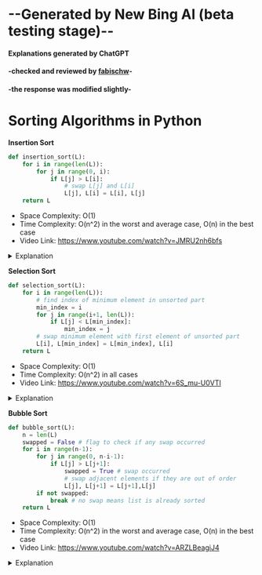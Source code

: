 # --Generated by New Bing AI (beta testing stage)--
#### Explanations generated by ChatGPT
#### -checked and reviewed by [fabischw](https://github.com/fabischw)-
#### -the response was modified slightly-



# Sorting Algorithms in Python

**Insertion Sort**
```python
def insertion_sort(L):
    for i in range(len(L)):
        for j in range(0, i):
            if L[j] > L[i]:
                # swap L[j] and L[i]
                L[j], L[i] = L[i], L[j]
    return L
```

- Space Complexity: O(1)
- Time Complexity: O(n^2) in the worst and average case, O(n) in the best case
- Video Link: https://www.youtube.com/watch?v=JMRU2nh6bfs

<details>
<summary>Explanation</summary>

1. The input is a list of elements, L.
2. The outer loop runs len(L) times, as each iteration inserts one element into the sorted part of the list.
3. In each iteration, the variable i is the index of the element to be inserted into the sorted part of the list.
4. The inner loop runs from 0 to i-1, as these are the indices of the elements in the sorted part of the list that are potentially greater than L[i].
5. If the element at index j is greater than the element at index i, the elements are swapped so that L[i] is inserted into its proper position in the sorted part of the list.
7. After the inner loop completes, the first i+1 elements of the list are sorted.
8. The sorted list is returned.

</details>




**Selection Sort**
```python
def selection_sort(L):
    for i in range(len(L)):
        # find index of minimum element in unsorted part
        min_index = i
        for j in range(i+1, len(L)):
            if L[j] < L[min_index]:
                min_index = j
        # swap minimum element with first element of unsorted part
        L[i], L[min_index] = L[min_index], L[i]
    return L
```

- Space Complexity: O(1)
- Time Complexity: O(n^2) in all cases
- Video Link: https://www.youtube.com/watch?v=6S_mu-U0VTI

<details>
<summary>Explanation</summary>

1. The input is a list of elements, L.
2. The outer loop runs len(L) times, as each iteration selects the minimum element from the unsorted part of the list and places it at the beginning.
3. In each iteration, the variable min_index is set to i, which is the index of the first element in the unsorted part of the list.
4. The inner loop runs from i+1 to len(L), as the first i elements are already sorted.
5. If the element at index j is less than the element at index min_index, the variable min_index is set to j.
6. After the inner loop completes, the minimum element in the unsorted part of the list is at index min_index.
7. The minimum element is swapped with the first element in the unsorted part of the list, which is at index i.
8. The sorted list is returned.

</details>




**Bubble Sort**
```python
def bubble_sort(L):
    n = len(L)
    swapped = False # flag to check if any swap occurred
    for i in range(n-1):
        for j in range(0, n-i-1):
            if L[j] > L[j+1]:
                swapped = True # swap occurred
                # swap adjacent elements if they are out of order
                L[j], L[j+1] = L[j+1],L[j]
        if not swapped:
            break # no swap means list is already sorted
    return L
```

- Space Complexity: O(1)
- Time Complexity: O(n^2) in the worst and average case, O(n) in the best case
- Video Link: https://www.youtube.com/watch?v=ARZLBeagiJ4

<details>
<summary>Explanation</summary>

1. The input is a list of elements, L.
2. The length of the list is stored in the variable n.
3. A flag, swapped, is initialized to False.
4. The outer loop runs n-1 times, as each iteration moves the largest unsorted element to the end of the list.
5. The inner loop runs from the beginning of the list to n-i-1, as the last i elements are already sorted.
6. If the element at index j is greater than the element at index j+1, the elements are swapped and swapped is set to True.
7. After the inner loop completes, if swapped is still False, it means that the list is already sorted and the algorithm terminates early.
8. The sorted list is returned.

</details>




